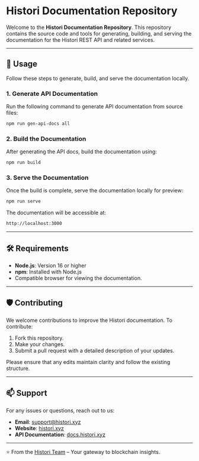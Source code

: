 # Histori Documentation Repository

Welcome to the **Histori Documentation Repository**. This repository contains the source code and tools for generating, building, and serving the documentation for the Histori REST API and related services.

---

## 📘 Usage

Follow these steps to generate, build, and serve the documentation locally.

### 1. Generate API Documentation
Run the following command to generate API documentation from source files:
```bash
npm run gen-api-docs all
```
### 2. Build the Documentation
After generating the API docs, build the documentation using:
```bash
npm run build
```

### 3. Serve the Documentation
Once the build is complete, serve the documentation locally for preview:
```bash
npm run serve
```
The documentation will be accessible at:
```bash
http://localhost:3000
```
---

## 🛠️ Requirements

- **Node.js**: Version 16 or higher
- **npm**: Installed with Node.js
- Compatible browser for viewing the documentation.

---

## 🛡️ Contributing

We welcome contributions to improve the Histori documentation. To contribute:
1. Fork this repository.
2. Make your changes.
3. Submit a pull request with a detailed description of your updates.

Please ensure that any edits maintain clarity and follow the existing structure.

---

## 📫 Support

For any issues or questions, reach out to us:
- **Email**: support@histori.xyz
- **Website**: [histori.xyz](https://histori.xyz)
- **API Documentation**: [docs.histori.xyz](https://docs.histori.xyz)

---

⭐️ From the [Histori Team](https://github.com/orgs/Esscrypt/teams/core) – Your gateway to blockchain insights.